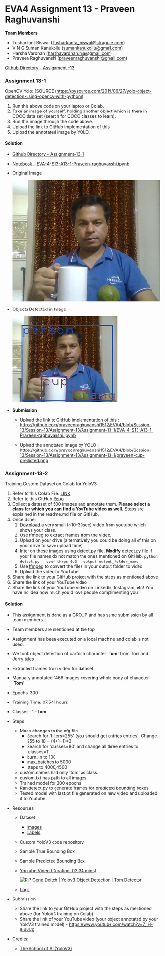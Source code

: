 # EVA4 Assignment 13 - Praveen Raghuvanshi

**Team Members**

- Tusharkant Biswal (Tusharkanta_biswal@stragure.com) 
- V N G Suman Kanukollu (sumankanukollu@gmail.com)
- Harsha Vardhan (harshavardhan.ma@gmail.com)
- Praveen Raghuvanshi (praveenraghuvanshi@gmail.com)

[Github Directory - Assignment -13](https://github.com/praveenraghuvanshi1512/EVA4/tree/Session-13/Session-13/Assignment-13)

### Assignment 13-1

OpenCV Yolo: [SOURCE (https://pysource.com/2019/06/27/yolo-object-detection-using-opencv-with-python/)

1. Run this above code on your laptop or Colab. 
2. Take an image of yourself, holding another object which is there in COCO data set (search for COCO classes to learn). 
3. Run this image through the code above. 
4. Upload the link to GitHub implementation of this
5. Upload the annotated image by YOLO. 

#### Solution

- [Github Directory - Assignment-13-1](https://github.com/praveenraghuvanshi1512/EVA4/tree/Session-13/Session-13/Assignment-13/Assignment-13-1)

- [Notebook - EVA-4-S13-A13-1-Praveen-raghuvanshi.ipynb](https://github.com/praveenraghuvanshi1512/EVA4/blob/Session-13/Session-13/Assignment-13/Assignment-13-1/EVA-4-S13-A13-1-Praveen-raghuvanshi.ipynb)

- Original Image

  <img src=".\Assignment-13-1\praveen-cup.jpg" alt="Original Image - Praveen with Cup in hand" style="zoom:60%;" />

- Objects Detected in Image

  <img src=".\Assignment-13-1\praveen-cup-predicted.jpg" alt="Object Detected - Person and Cake" style="zoom:100%;" />

- **Submission**

  - Upload the link to GitHub implementation of this : https://github.com/praveenraghuvanshi1512/EVA4/blob/Session-13/Session-13/Assignment-13/Assignment-13-1/EVA-4-S13-A13-1-Praveen-raghuvanshi.ipynb

  - Upload the annotated image by YOLO : https://github.com/praveenraghuvanshi1512/EVA4/blob/Session-13/Session-13/Assignment-13/Assignment-13-1/praveen-cup-predicted.png



### Assignment-13-2

Training Custom Dataset on Colab for YoloV3

1. Refer to this Colab File: [LINK ](https://colab.research.google.com/drive/1LbKkQf4hbIuiUHunLlvY-cc0d_sNcAgS)
2. Refer to this GitHub [Repo](https://github.com/theschoolofai/YoloV3)
3. Collect a dataset of 500 images and annotate them. **Please select a class for which you can find a YouTube video as well.** Steps are explained in the readme.md file on GitHub.
4. Once done:
   1. [Download ](https://www.y2mate.com/en19) a very small (~10-30sec) video from youtube which shows your class. 
   2. Use [ffmpeg](https://en.wikibooks.org/wiki/FFMPEG_An_Intermediate_Guide/image_sequence) to extract frames from the video. 
   3. Upload on your drive (alternatively you could be doing all of this on your drive to save upload time)
   4. Inter on these images using detect.py file. **Modify** detect.py file if your file names do not match the ones mentioned on GitHub. 
      `python detect.py --conf-thres 0.3 --output output_folder_name`
   5. Use [ffmpeg](https://en.wikibooks.org/wiki/FFMPEG_An_Intermediate_Guide/image_sequence) to convert the files in your output folder to video
   6. Upload the video to YouTube. 
5. Share the link to your GitHub project with the steps as mentioned above
6. Share the link of your YouTube video
7. Share the link of your YouTube video on LinkedIn, Instagram, etc! You have no idea how much you'd love people complimenting you! 

#### Solution

- This assignment is done as a GROUP and has same submission by all team members. 

- Team members are mentioned at the top

- Assignment has been executed on a local machine and colab is not used.

- We took object detection of cartoon character '**Tom**' from Tom and Jerry tales

- Extracted frames from video for dataset

- Manually annotated 1466 images covering whole body of character '**Tom**'

- Epochs: 300 

- Training Time: 07.541 hours

- Classes : 1 - **tom**

- Steps
  - Made changes to the cfg file
    - Search for 'filters=255' (you should get entries entries). Change 255 to 18 = (4+1+1)*3
    - Search for 'classes=80' and change all three entries to 'classes=1'
    - burn_in to 100
    - max_batches to 5000
    - steps to 4000,4500
  - custom.names had only 'tom' as class.
  - custom.txt has path to all images
  - Trained model for 300 epochs 
  - Ran detect.py to generate frames for predicted bounding boxes
  - Tested model with last.pt file generated on new video and uploaded it to Youtube.
  
- Resources
  - Dataset
    - [Images](Assignment-13-2/dataset/fulldataset/images)
    - [Labels](Assignment-13-2/dataset/fulldataset/labels)
    
  - Custom YoloV3 code repository
  
  - Sample True Bounding Box
  
  - Sample Predicted Bounding Box
  
  - [Youtube Video (Duration: 02:34 mins)](https://www.youtube.com/watch?v=7_lH-jFB0Cg)
  
    [![RIP Gene Deitch | Yolov3 Object Detection | Tom Detector](http://img.youtube.com/vi/7_lH-jFB0Cg/0.jpg)](https://www.youtube.com/watch?v=7_lH-jFB0Cg)
  
  - [Logs](Assignment-13-2/train.txt)
  
  
  
- Submission
  - Share the link to your GitHub project with the steps as mentioned above (for YoloV3 training on Colab)
  - Share the link of your YouTube video (your object annotated by your YoloV3 trained model) - https://www.youtube.com/watch?v=7_lH-jFB0Cg

- Credits:

  - [The School of AI (YoloV3)](https://github.com/theschoolofai/YoloV3)